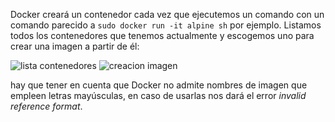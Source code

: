 Docker creará un contenedor cada vez que ejecutemos un comando con un comando parecido a `sudo docker run -it alpine sh` por ejemplo. Listamos todos los contenedores que tenemos actualmente y escogemos uno para crear una imagen a partir de él:

![lista contenedores](listaContenedores.png)
![creacion imagen](creacionImagenDesdeContenedor.png)

hay que tener en cuenta que Docker no admite nombres de imagen que empleen letras mayúsculas, en caso de usarlas nos dará el error *invalid reference format*.
